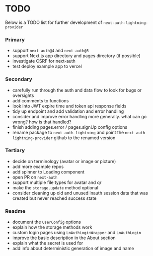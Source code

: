 # TODO

Below is a TODO list for further development of `next-auth-lightning-provider`

### Primary

- support `next-auth@4` and `next-auth@5`
- support Next.js app directory and pages directory (if possible)
- investigate CSRF for next-auth
- test deploy example app to vercel

### Secondary

- carefully run through the auth and data flow to look for bugs or oversights
- add comments to functions
- look into JWT expire time and token api response fields
- tidy up endpoint and add validation and error handling
- consider and improve error handling more generally. what can go wrong? how is that handled?
- finish adding pages.error / pages.signUp config options
- rename package to `next-auth-lightning` and point the `next-auth-lightning-provider` github to the renamed version

### Tertiary

- decide on terminology (avatar or image or picture)
- add more example repos
- add spinner to Loading component
- open PR on `next-auth`
- support multiple file types for avatar and qr
- make the `storage.update` method optional
- consider cleaning up old and unused lnauth session data that was created but never reached success state

### Readme

- document the `UserConfig` options
- explain how the storage methods work
- custom login pages using `LnAuthLoginWrapper` and `LnAuthLogin`
- improve the basic description in the About section
- explain what the secret is used for
- add info about deterministic generation of image and name
